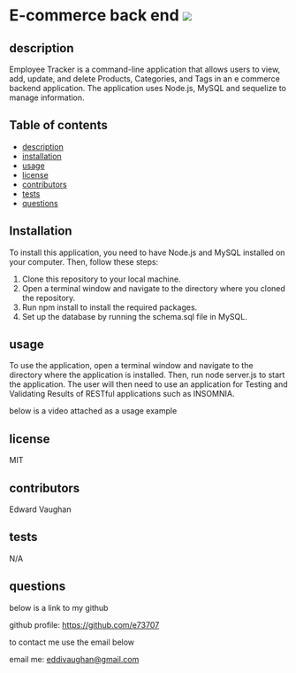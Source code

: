 # E-commerce back end <img src = 'https://img.shields.io/badge/license-MIT-red'/>

## description

Employee Tracker is a command-line application that allows users to view, add, update, and delete Products, Categories, and Tags in an e commerce backend application. The application uses Node.js, MySQL and sequelize to manage information.

## Table of contents

- [description](#description)
- [installation](#installation)
- [usage](#usage)
- [license](#license)
- [contributors](#contributors)
- [tests](#tests)
- [questions](#questions)

## Installation

To install this application, you need to have Node.js and MySQL installed on your computer. Then, follow these steps:

1. Clone this repository to your local machine.
2. Open a terminal window and navigate to the directory where you cloned the repository.
3. Run npm install to install the required packages.
4. Set up the database by running the schema.sql file in MySQL.

## usage

To use the application, open a terminal window and navigate to the directory where the application is installed. Then, run node server.js to start the application. The user will then need to use an application for Testing and Validating Results of RESTful applications such as INSOMNIA.

below is a video attached as a usage example

## license

MIT

## contributors

Edward Vaughan

## tests

N/A

## questions

below is a link to my github

github profile: https://github.com/e73707

to contact me use the email below

email me: eddivaughan@gmail.com
